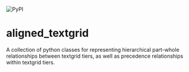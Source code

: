 ![PyPI](https://img.shields.io/pypi/v/aligned_textgrid)
# aligned_textgrid

A collection of python classes for representing hierarchical part-whole relationships between textgrid tiers, as well as precedence relationships within textgrid tiers.